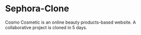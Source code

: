 # Sephora-Clone
Cosmo Cosmetic is an online beauty products-based website. A collaborative project is cloned in 5 days.
